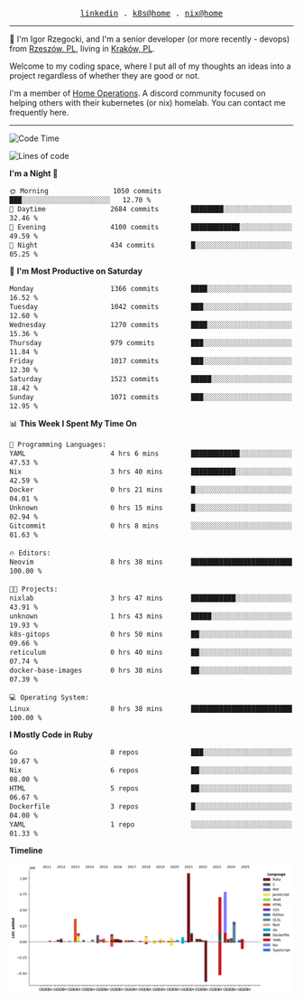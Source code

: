 <p align="center">
  <samp>
    <a href="https://www.linkedin.com/in/ajgon">linkedin</a> .
    <a href="https://github.com/deedee-ops/k8s-gitops">k8s@home</a> .
    <a href="https://github.com/deedee-ops/nixlab">nix@home</a>
  </samp>
</p>

----------------------------------------------------------------

:wave: I'm Igor Rzegocki, and I'm a senior developer (or more recently - devops) from [Rzeszów, PL](https://en.wikipedia.org/wiki/Rzesz%C3%B3w), living in [Kraków, PL](https://en.wikipedia.org/wiki/Krak%C3%B3w).

Welcome to my coding space, where I put all of my thoughts an ideas into a project regardless of whether they are good or not.

I'm a member of [Home Operations](https://discord.gg/home-operations). A discord community focused on helping others with their kubernetes (or nix) homelab. You can contact me frequently here.

----------------------------------------------------------------

<!--START_SECTION:waka-->
![Code Time](http://img.shields.io/badge/Code%20Time-813%20hrs%2016%20mins-blue)

![Lines of code](https://img.shields.io/badge/From%20Hello%20World%20I%27ve%20Written-4.8%20million%20lines%20of%20code-blue)

**I'm a Night 🦉** 

```text
🌞 Morning                1050 commits        ███░░░░░░░░░░░░░░░░░░░░░░   12.70 % 
🌆 Daytime                2684 commits        ████████░░░░░░░░░░░░░░░░░   32.46 % 
🌃 Evening                4100 commits        ████████████░░░░░░░░░░░░░   49.59 % 
🌙 Night                  434 commits         █░░░░░░░░░░░░░░░░░░░░░░░░   05.25 % 
```
📅 **I'm Most Productive on Saturday** 

```text
Monday                   1366 commits        ████░░░░░░░░░░░░░░░░░░░░░   16.52 % 
Tuesday                  1042 commits        ███░░░░░░░░░░░░░░░░░░░░░░   12.60 % 
Wednesday                1270 commits        ████░░░░░░░░░░░░░░░░░░░░░   15.36 % 
Thursday                 979 commits         ███░░░░░░░░░░░░░░░░░░░░░░   11.84 % 
Friday                   1017 commits        ███░░░░░░░░░░░░░░░░░░░░░░   12.30 % 
Saturday                 1523 commits        █████░░░░░░░░░░░░░░░░░░░░   18.42 % 
Sunday                   1071 commits        ███░░░░░░░░░░░░░░░░░░░░░░   12.95 % 
```


📊 **This Week I Spent My Time On** 

```text
💬 Programming Languages: 
YAML                     4 hrs 6 mins        ████████████░░░░░░░░░░░░░   47.53 % 
Nix                      3 hrs 40 mins       ███████████░░░░░░░░░░░░░░   42.59 % 
Docker                   0 hrs 21 mins       █░░░░░░░░░░░░░░░░░░░░░░░░   04.01 % 
Unknown                  0 hrs 15 mins       █░░░░░░░░░░░░░░░░░░░░░░░░   02.94 % 
Gitcommit                0 hrs 8 mins        ░░░░░░░░░░░░░░░░░░░░░░░░░   01.63 % 

🔥 Editors: 
Neovim                   8 hrs 38 mins       █████████████████████████   100.00 % 

🐱‍💻 Projects: 
nixlab                   3 hrs 47 mins       ███████████░░░░░░░░░░░░░░   43.91 % 
unknown                  1 hrs 43 mins       █████░░░░░░░░░░░░░░░░░░░░   19.93 % 
k8s-gitops               0 hrs 50 mins       ██░░░░░░░░░░░░░░░░░░░░░░░   09.66 % 
reticulum                0 hrs 40 mins       ██░░░░░░░░░░░░░░░░░░░░░░░   07.74 % 
docker-base-images       0 hrs 38 mins       ██░░░░░░░░░░░░░░░░░░░░░░░   07.39 % 

💻 Operating System: 
Linux                    8 hrs 38 mins       █████████████████████████   100.00 % 
```

**I Mostly Code in Ruby** 

```text
Go                       8 repos             ███░░░░░░░░░░░░░░░░░░░░░░   10.67 % 
Nix                      6 repos             ██░░░░░░░░░░░░░░░░░░░░░░░   08.00 % 
HTML                     5 repos             ██░░░░░░░░░░░░░░░░░░░░░░░   06.67 % 
Dockerfile               3 repos             █░░░░░░░░░░░░░░░░░░░░░░░░   04.00 % 
YAML                     1 repo              ░░░░░░░░░░░░░░░░░░░░░░░░░   01.33 % 
```



**Timeline**

![Lines of Code chart](https://raw.githubusercontent.com/ajgon/ajgon/master/assets/bar_graph.png)


<!--END_SECTION:waka-->
